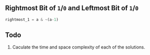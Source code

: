 ## Rightmost Bit of `1`/`0` and Leftmost Bit of `1`/`0`
```python
rightmost_1 = a & ~(a-1)
```



## Todo
01. Caculate the time and space complexity of each of the solutions.
